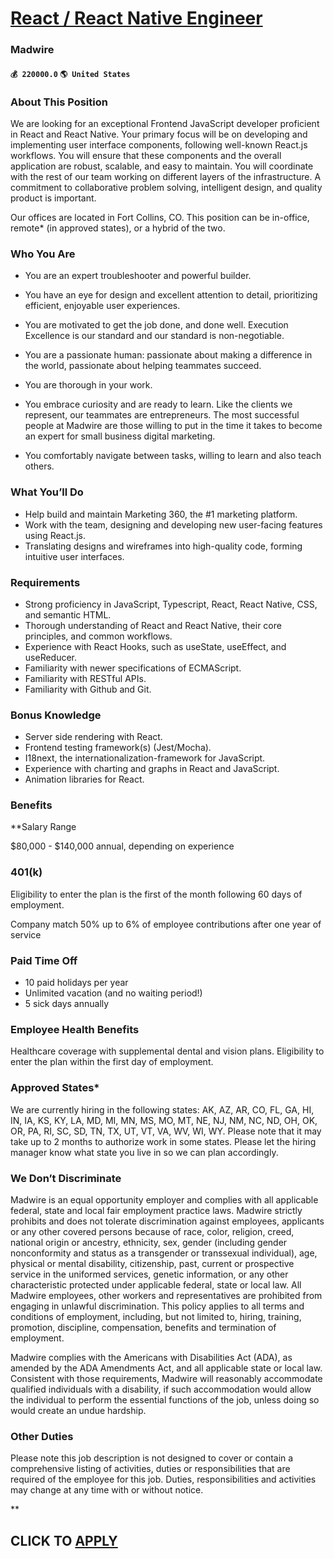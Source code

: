 # [React / React Native Engineer](https://www.remotewlb.com/apply/react-react-native-engineer-57453)  
### Madwire  
#### `💰 220000.0` `🌎 United States`  

### About This Position

We are looking for an exceptional Frontend JavaScript developer proficient in React and React Native. Your primary focus will be on developing and implementing user interface components, following well-known React.js workflows. You will ensure that these components and the overall application are robust, scalable, and easy to maintain. You will coordinate with the rest of our team working on different layers of the infrastructure. A commitment to collaborative problem solving, intelligent design, and quality product is important.

Our offices are located in Fort Collins, CO. This position can be in-office, remote* (in approved states), or a hybrid of the two.

### Who You Are

  * You are an expert troubleshooter and powerful builder.
  * You have an eye for design and excellent attention to detail, prioritizing efficient, enjoyable user experiences.

  * You are motivated to get the job done, and done well. Execution Excellence is our standard and our standard is non-negotiable.
  * You are a passionate human: passionate about making a difference in the world, passionate about helping teammates succeed.
  * You are thorough in your work.
  * You embrace curiosity and are ready to learn. Like the clients we represent, our teammates are entrepreneurs. The most successful people at Madwire are those willing to put in the time it takes to become an expert for small business digital marketing.
  * You comfortably navigate between tasks, willing to learn and also teach others.

### What You’ll Do

  * Help build and maintain Marketing 360, the #1 marketing platform.
  * Work with the team, designing and developing new user-facing features using React.js.
  * Translating designs and wireframes into high-quality code, forming intuitive user interfaces.

### Requirements

  * Strong proficiency in JavaScript, Typescript, React, React Native, CSS, and semantic HTML.
  * Thorough understanding of React and React Native, their core principles, and common workflows.
  * Experience with React Hooks, such as useState, useEffect, and useReducer.
  * Familiarity with newer specifications of ECMAScript.
  * Familiarity with RESTful APIs.
  * Familiarity with Github and Git.

### Bonus Knowledge

  * Server side rendering with React.
  * Frontend testing framework(s) (Jest/Mocha).
  * I18next, the internationalization-framework for JavaScript.
  * Experience with charting and graphs in React and JavaScript.
  * Animation libraries for React.

### Benefits

 **Salary Range

$80,000 - $140,000 annual, depending on experience

### 401(k)  

Eligibility to enter the plan is the first of the month following 60 days of employment.

Company match 50% up to 6% of employee contributions after one year of service

### Paid Time Off  

  * 10 paid holidays per year
  * Unlimited vacation (and no waiting period!)
  * 5 sick days annually

### Employee Health Benefits

Healthcare coverage with supplemental dental and vision plans. Eligibility to enter the plan within the first day of employment.

### Approved States*

We are currently hiring in the following states: AK, AZ, AR, CO, FL, GA, HI, IN, IA, KS, KY, LA, MD, MI, MN, MS, MO, MT, NE, NJ, NM, NC, ND, OH, OK, OR, PA, RI, SC, SD, TN, TX, UT, VT, VA, WV, WI, WY. Please note that it may take up to 2 months to authorize work in some states. Please let the hiring manager know what state you live in so we can plan accordingly.

### We Don’t Discriminate

Madwire is an equal opportunity employer and complies with all applicable federal, state and local fair employment practice laws. Madwire strictly prohibits and does not tolerate discrimination against employees, applicants or any other covered persons because of race, color, religion, creed, national origin or ancestry, ethnicity, sex, gender (including gender nonconformity and status as a transgender or transsexual individual), age, physical or mental disability, citizenship, past, current or prospective service in the uniformed services, genetic information, or any other characteristic protected under applicable federal, state or local law. All Madwire employees, other workers and representatives are prohibited from engaging in unlawful discrimination. This policy applies to all terms and conditions of employment, including, but not limited to, hiring, training, promotion, discipline, compensation, benefits and termination of employment.

Madwire complies with the Americans with Disabilities Act (ADA), as amended by the ADA Amendments Act, and all applicable state or local law. Consistent with those requirements, Madwire will reasonably accommodate qualified individuals with a disability, if such accommodation would allow the individual to perform the essential functions of the job, unless doing so would create an undue hardship.

### Other Duties

Please note this job description is not designed to cover or contain a comprehensive listing of activities, duties or responsibilities that are required of the employee for this job. Duties, responsibilities and activities may change at any time with or without notice.

**

  
## CLICK TO [APPLY](https://www.remotewlb.com/apply/react-react-native-engineer-57453)

